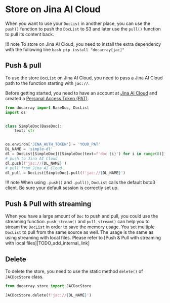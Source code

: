 # Store on Jina AI Cloud
When you want to use your `DocList` in another place, you can use the `push()` function to push the `DocList` to S3 and later use the `pull()` function to pull its content back. 

!!! note
    To store on Jina AI Cloud, you need to install the extra dependency with the following line
    ```bash
    pip install "docarray[jac]"
    ```

## Push & pull
To use the store `DocList` on Jina AI Cloud, you need to pass a Jina AI Cloud path to the function starting with `jac://`.

Before getting started, you need to have an account at [Jina AI Cloud](http://cloud.jina.ai/) and created a [Personal Access Token (PAT)](https://cloud.jina.ai/settings/tokens).

```python
from docarray import BaseDoc, DocList
import os


class SimpleDoc(BaseDoc):
    text: str


os.environ['JINA_AUTH_TOKEN'] = 'YOUR_PAT'
DL_NAME = 'simple-dl'
dl = DocList[SimpleDoc]([SimpleDoc(text=f'doc {i}') for i in range(8)])
# push to Jina AI Cloud
dl.push(f'jac://{DL_NAME}')
# pull from Jina AI Cloud
dl_pull = DocList[SimpleDoc].pull(f'jac://{DL_NAME}')
```


!!! note
    When using `.push()` and `.pull()`, `DocList` calls the default boto3 client. Be sure your default session is correctly set up.


## Push & Pull with streaming
When you have a large amount of `Doc` to push and pull, you could use the streaming function. `push_stream()` and `pull_stream()` can help you to stream the `DocList` in order to save the memory usage. You set multiple `DocList` to pull from the same source as well. The usage is the same as using streaming with local files. Please refer to [Push & Pull with streaming with local files][TODO_add_internal_link]


## Delete
To delete the store, you need to use the static method `delete()` of `JACDocStore` class.

```python
from docarray.store import JACDocStore

JACDocStore.delete(f'jac://{DL_NAME}')
```